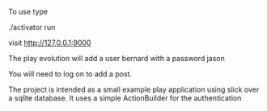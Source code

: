 To use type

./activator run

visit http://127.0.0.1:9000

The play evolution will add a user bernard with a password jason

You will need to log on to add a post.

The project is intended as a small example play application using slick over a sqlite database. It uses a simple ActionBuilder for the authentication
